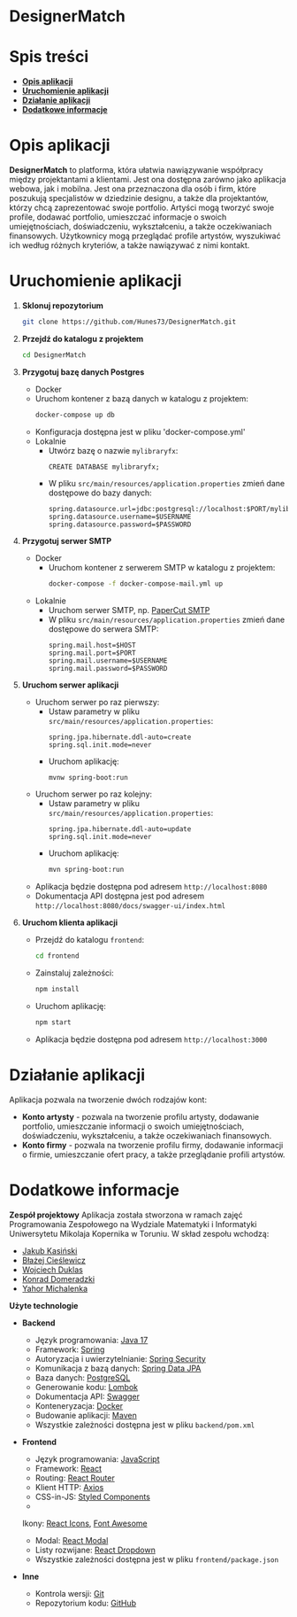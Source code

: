 # DesignerMatch

# Spis treści

- [**Opis aplikacji**](#opis-aplikacji)
- [**Uruchomienie aplikacji**](#uruchomienie-aplikacji)
- [**Działanie aplikacji**](#działanie-aplikacji)
- [**Dodatkowe informacje**](#dodatkowe-informacje)

# Opis aplikacji

**DesignerMatch** to platforma, która ułatwia nawiązywanie współpracy między projektantami a
klientami.
Jest ona dostępna zarówno jako aplikacja webowa, jak i mobilna.
Jest ona przeznaczona dla osób i firm, które poszukują specjalistów w dziedzinie designu, a także
dla projektantów, którzy chcą zaprezentować swoje portfolio.
Artyści mogą tworzyć swoje profile, dodawać portfolio, umieszczać informacje o swoich
umiejętnościach, doświadczeniu, wykształceniu, a także oczekiwaniach finansowych.
Użytkownicy mogą przeglądać profile artystów, wyszukiwać ich według różnych kryteriów, a także
nawiązywać z nimi kontakt.

# Uruchomienie aplikacji

1. **Sklonuj repozytorium**
    ```bash
    git clone https://github.com/Hunes73/DesignerMatch.git
    ```

2. **Przejdź do katalogu z projektem**
    ```bash
    cd DesignerMatch
    ```

3. **Przygotuj bazę danych Postgres**
    - Docker
    - Uruchom kontener z bazą danych w katalogu z projektem:
        ```bash
        docker-compose up db
        ```
    - Konfiguracja dostępna jest w pliku 'docker-compose.yml'
    - Lokalnie
        - Utwórz bazę o nazwie `mylibraryfx`:
          ```pgsql
          CREATE DATABASE mylibraryfx;
          ``` 
        - W pliku `src/main/resources/application.properties` zmień dane dostępowe do bazy danych:
          ```properties
          spring.datasource.url=jdbc:postgresql://localhost:$PORT/mylibraryfx
          spring.datasource.username=$USERNAME
          spring.datasource.password=$PASSWORD
          ```

4. **Przygotuj serwer SMTP**
    - Docker
        - Uruchom kontener z serwerem SMTP w katalogu z projektem:
          ```bash
          docker-compose -f docker-compose-mail.yml up
          ```
    - Lokalnie
        - Uruchom serwer SMTP,
          np. [PaperCut SMTP](https://github.com/ChangemakerStudios/Papercut-SMTP)
        - W pliku `src/main/resources/application.properties` zmień dane dostępowe do serwera SMTP:
          ```properties
          spring.mail.host=$HOST
          spring.mail.port=$PORT
          spring.mail.username=$USERNAME
          spring.mail.password=$PASSWORD
          ```

5. **Uruchom serwer aplikacji**
    - Uruchom serwer po raz pierwszy:
        - Ustaw parametry w pliku `src/main/resources/application.properties`:
          ```properties
          spring.jpa.hibernate.ddl-auto=create
          spring.sql.init.mode=never
          ```
        - Uruchom aplikację:
             ```bash
             mvnw spring-boot:run
             ```
    - Uruchom serwer po raz kolejny:
        - Ustaw parametry w pliku `src/main/resources/application.properties`:
          ```properties
          spring.jpa.hibernate.ddl-auto=update
          spring.sql.init.mode=never
          ```
        - Uruchom aplikację:
          ```bash
          mvn spring-boot:run
          ```
    - Aplikacja będzie dostępna pod adresem `http://localhost:8080`
    - Dokumentacja API dostępna jest pod adresem `http://localhost:8080/docs/swagger-ui/index.html`

6. **Uruchom klienta aplikacji**
    - Przejdź do katalogu `frontend`:
        ```bash
        cd frontend
        ```
    - Zainstaluj zależności:
        ```bash
        npm install
        ```
    - Uruchom aplikację:
        ```bash
        npm start
        ```
    - Aplikacja będzie dostępna pod adresem `http://localhost:3000`

# Działanie aplikacji

Aplikacja pozwala na tworzenie dwóch rodzajów kont:

- **Konto artysty** - pozwala na tworzenie profilu artysty, dodawanie portfolio, umieszczanie
  informacji o swoich umiejętnościach, doświadczeniu, wykształceniu, a także oczekiwaniach
  finansowych.
- **Konto firmy** - pozwala na tworzenie profilu firmy, dodawanie informacji o firmie, umieszczanie
  ofert pracy, a także przeglądanie profili artystów.

# Dodatkowe informacje

**Zespół projektowy**
Aplikacja została stworzona w ramach zajęć Programowania Zespołowego na Wydziale Matematyki i
Informatyki Uniwersytetu Mikolaja Kopernika w Toruniu.
W skład zespołu wchodzą:

- [Jakub Kasiński](https://github.com/Hunes73)
- [Błażej Cieślewicz](https://github.com/cblazej77)
- [Wojciech Duklas](https://github.com/DuklasW)
- [Konrad Domeradzki](https://github.com/RadzkiK)
- [Yahor Michalenka](https://github.com/YahorM1)

**Użyte technologie**

- **Backend**
    - Język programowania: [Java 17](https://www.java.com/)
    - Framework: [Spring](https://spring.io/)
    - Autoryzacja i uwierzytelnianie: [Spring Security](https://spring.io/projects/spring-security)
    - Komunikacja z bazą danych: [Spring Data JPA](https://spring.io/projects/spring-data-jpa)
    - Baza danych: [PostgreSQL](https://www.postgresql.org/)
    - Generowanie kodu: [Lombok](https://projectlombok.org/)
    - Dokumentacja API: [Swagger](https://swagger.io/)
    - Konteneryzacja: [Docker](https://www.docker.com/)
    - Budowanie aplikacji: [Maven](https://maven.apache.org/)
    - Wszystkie zależności dostępna jest w pliku `backend/pom.xml`

- **Frontend**
    - Język programowania: [JavaScript](https://developer.mozilla.org/pl/docs/Web/JavaScript)
    - Framework: [React](https://reactjs.org/)
    - Routing: [React Router](https://reactrouter.com/)
    - Klient HTTP: [Axios](https://axios-http.com/)
    - CSS-in-JS: [Styled Components](https://styled-components.com/)
    -
    Ikony: [React Icons](https://react-icons.github.io/react-icons/), [Font Awesome](https://fontawesome.com/)
    - Modal: [React Modal](https://github.com/reactjs/react-modal)
    - Listy rozwijane: [React Dropdown](https://github.com/fraserxu/react-dropdown)
    - Wszystkie zależności dostępna jest w pliku `frontend/package.json`

- **Inne**
    - Kontrola wersji: [Git](https://git-scm.com/)
    - Repozytorium kodu: [GitHub](https://github.com)